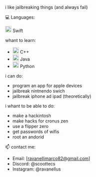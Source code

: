 i like jailbreaking things (and always fail)

 💻 Languages:

  <img src="https://sswg.gallerycdn.vsassets.io/extensions/sswg/swift-lang/1.7.0/1698240428599/Microsoft.VisualStudio.Services.Icons.Default" alt="Swift" width="20"/> Swift

whant to learn:

- <img src="https://upload.wikimedia.org/wikipedia/commons/thumb/1/18/ISO_C%2B%2B_Logo.svg/1822px-ISO_C%2B%2B_Logo.svg.png" alt="C++" width="20"/> C++
- <img src="https://encrypted-tbn0.gstatic.com/images?q=tbn:ANd9GcT0YrHadtMm0h26yoJkkzeXtfwm2hST7R62zw&s" alt="Java" width="20"/> Java
- <img src="https://upload.wikimedia.org/wikipedia/commons/thumb/c/c3/Python-logo-notext.svg/640px-Python-logo-notext.svg.png" alt="Python" width="20"/> Python
  
i can do:

- program an app for apple devices
- jailbreak nintnendo swich
- jailbreak iphone ad ipad (theoretically)

i whant to be able to do:

- make a hackintosh
- make hacks for cronus zen
- use a flipper zero
- get passwords of wifis
- root an andorid

📫 contact me:

- Email: [ravanellimarco82@gmail.com]
- Discord: @scoottecs 
- Instagram: @ravanellus
